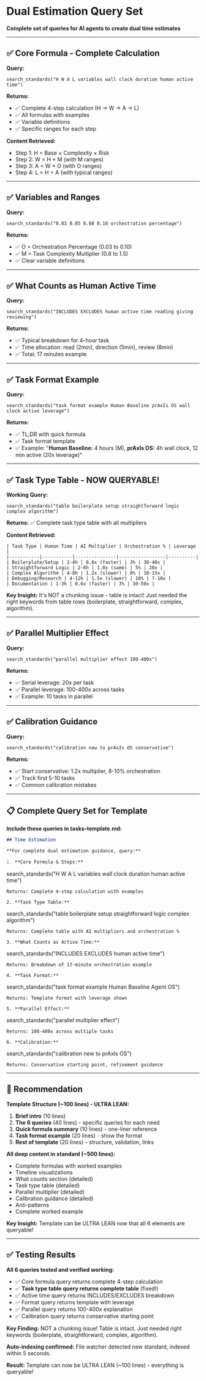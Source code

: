 # Dual Estimation Query Set

**Complete set of queries for AI agents to create dual time estimates**

---

## ✅ Core Formula - Complete Calculation

**Query:**
```
search_standards("H W A L variables wall clock duration human active time")
```

**Returns:**
- ✅ Complete 4-step calculation (H → W → A → L)
- ✅ All formulas with examples
- ✅ Variable definitions
- ✅ Specific ranges for each step

**Content Retrieved:**
- Step 1: H = Base × Complexity × Risk
- Step 2: W = H × M (with M ranges)
- Step 3: A = W × O (with O ranges)
- Step 4: L = H ÷ A (with typical ranges)

---

## ✅ Variables and Ranges

**Query:**
```
search_standards("0.03 0.05 0.08 0.10 orchestration percentage")
```

**Returns:**
- ✅ O = Orchestration Percentage (0.03 to 0.10)
- ✅ M = Task Complexity Multiplier (0.8 to 1.5)
- ✅ Clear variable definitions

---

## ✅ What Counts as Human Active Time

**Query:**
```
search_standards("INCLUDES EXCLUDES human active time reading giving reviewing")
```

**Returns:**
- ✅ Typical breakdown for 4-hour task
- ✅ Time allocation: read (2min), direction (5min), review (8min)
- ✅ Total: 17 minutes example

---

## ✅ Task Format Example

**Query:**
```
search_standards("task format example Human Baseline prAxIs OS wall clock active leverage")
```

**Returns:**
- ✅ TL;DR with quick formula
- ✅ Task format template
- ✅ Example: "**Human Baseline:** 4 hours (M), **prAxIs OS:** 4h wall clock, 12 min active (20x leverage)"

---

## ✅ Task Type Table - NOW QUERYABLE!

**Working Query:**
```
search_standards("table boilerplate setup straightforward logic complex algorithm")
```

**Returns:** ✅ Complete task type table with all multipliers

**Content Retrieved:**
```
| Task Type | Human Time | AI Multiplier | Orchestration % | Leverage |
|-----------|-----------|---------------|-----------------|----------|
| Boilerplate/Setup | 2-4h | 0.8x (faster) | 3% | 30-40x |
| Straightforward Logic | 2-6h | 1.0x (same) | 5% | 20x |
| Complex Algorithm | 4-8h | 1.2x (slower) | 8% | 10-15x |
| Debugging/Research | 4-12h | 1.5x (slower) | 10% | 7-10x |
| Documentation | 1-3h | 0.6x (faster) | 3% | 30-50x |
```

**Key Insight:** It's NOT a chunking issue - table is intact! Just needed the right keywords from table rows (boilerplate, straightforward, complex, algorithm).

---

## ✅ Parallel Multiplier Effect

**Query:**
```
search_standards("parallel multiplier effect 100-400x")
```

**Returns:**
- ✅ Serial leverage: 20x per task
- ✅ Parallel leverage: 100-400x across tasks
- ✅ Example: 10 tasks in parallel

---

## ✅ Calibration Guidance

**Query:**
```
search_standards("calibration new to prAxIs OS conservative")
```

**Returns:**
- ✅ Start conservative: 1.2x multiplier, 8-10% orchestration
- ✅ Track first 5-10 tasks
- ✅ Common calibration mistakes

---

## 📋 Complete Query Set for Template

**Include these queries in tasks-template.md:**

```markdown
## Time Estimation

**For complete dual estimation guidance, query:**

1. **Core Formula & Steps:**
   ```
   search_standards("H W A L variables wall clock duration human active time")
   ```
   Returns: Complete 4-step calculation with examples

2. **Task Type Table:**
   ```
   search_standards("table boilerplate setup straightforward logic complex algorithm")
   ```
   Returns: Complete table with AI multipliers and orchestration %

3. **What Counts as Active Time:**
   ```
   search_standards("INCLUDES EXCLUDES human active time")
   ```
   Returns: Breakdown of 17-minute orchestration example

4. **Task Format:**
   ```
   search_standards("task format example Human Baseline Agent OS")
   ```
   Returns: Template format with leverage shown

5. **Parallel Effect:**
   ```
   search_standards("parallel multiplier effect")
   ```
   Returns: 100-400x across multiple tasks

6. **Calibration:**
   ```
   search_standards("calibration new to prAxIs OS")
   ```
   Returns: Conservative starting point, refinement guidance
```

---

## 🎯 Recommendation

**Template Structure (~100 lines) - ULTRA LEAN:**

1. **Brief intro** (10 lines)
2. **The 6 queries** (40 lines) - specific queries for each need
3. **Quick formula summary** (10 lines) - one-liner reference
4. **Task format example** (20 lines) - show the format
5. **Rest of template** (20 lines) - structure, validation, links

**All deep content in standard (~500 lines):**
- Complete formulas with worked examples
- Timeline visualizations
- What counts section (detailed)
- Task type table (detailed)
- Parallel multiplier (detailed)
- Calibration guidance (detailed)
- Anti-patterns
- Complete worked example

**Key Insight:** Template can be ULTRA LEAN now that all 6 elements are queryable!

---

## ✅ Testing Results

**All 6 queries tested and verified working:**
- ✅ Core formula query returns complete 4-step calculation
- ✅ **Task type table query returns complete table** (fixed!)
- ✅ Active time query returns INCLUDES/EXCLUDES breakdown
- ✅ Format query returns template with leverage
- ✅ Parallel query returns 100-400x explanation
- ✅ Calibration query returns conservative starting point

**Key Finding:** NOT a chunking issue! Table is intact. Just needed right keywords (boilerplate, straightforward, complex, algorithm).

**Auto-indexing confirmed:** File watcher detected new standard, indexed within 5 seconds.

**Result:** Template can now be ULTRA LEAN (~100 lines) - everything is queryable!

